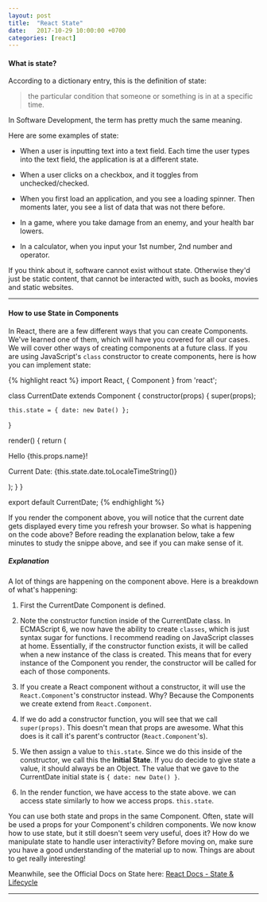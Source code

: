 ```yaml
---
layout: post
title:  "React State"
date:   2017-10-29 10:00:00 +0700
categories: [react]
---
```


#### What is state?

According to a dictionary entry, this is the definition of state:

> the particular condition that someone or something is in at a specific time.

In Software Development, the term has pretty much the same meaning.

Here are some examples of state:

- When a user is inputting text into a text field. Each time the user types into the text field, the application is at a different state.

- When a user clicks on a checkbox, and it toggles from unchecked/checked.

- When you first load an application, and you see a loading spinner. Then moments later, you see a list of data that was not there before.

- In a game, where you take damage from an enemy, and your health bar lowers.

- In a calculator, when you input your 1st number, 2nd number and operator.

If you think about it, software cannot exist without state. Otherwise they'd just be static content, that cannot be interacted with, such as books, movies and static websites.

---

#### How to use State in Components

In React, there are a few different ways that you can create Components. We've learned one of them, which will have you covered for all our cases. We will cover other ways of creating components at a future class.
If you are using JavaScript's `class` constructor to create components, here is how you can implement state:

{% highlight react %}
import React, { Component } from 'react';

class CurrentDate extends Component {
  constructor(props) {
    super(props);

    this.state = { date: new Date() };
  }

  render() {
    return (
      <div>
        <p>Hello {this.props.name}!</p>
        <p>Current Date: {this.state.date.toLocaleTimeString()}</p>
      </div>
    );
  }
}

export default CurrentDate;
{% endhighlight %}

If you render the component above, you will notice that the current date gets displayed every time you refresh your browser. So what is happening on the code above?
Before reading the explanation below, take a few minutes to study the snippe above, and see if you can make sense of it.

##### Explanation

A lot of things are happening on the component above. Here is a breakdown of what's happening:

1. First the CurrentDate Component is defined.

1. Note the constructor function inside of the CurrentDate class. In ECMAScript 6, we now have the ability to create `classes`, which is just syntax sugar for functions. I recommend reading on JavaScript classes at home. Essentially, if the constructor function exists, it will be called when a new instance of the class is created. This means that for every instance of the Component you render, the constructor will be called for each of those components.

1. If you create a React component without a constructor, it will use the `React.Component`'s constructor instead. Why? Because the Components we create extend from `React.Component`.

1. If we do add a constructor function, you will see that we call `super(props)`. This doesn't mean that props are awesome. What this does is it call it's parent's contructor (`React.Component`'s).

1. We then assign a value to `this.state`. Since we do this inside of the constructor, we call this the **Initial State**.  If you do decide to give state a value, it should always be an Object. The value that we gave to the CurrentDate initial state is `{ date: new Date() }`.

1. In the render function, we have access to the state above. we can access state similarly to how we access props. `this.state`.

You can use both state and props in the same Component. Often, state will be used a props for your Component's children components. We now know how to use state, but it still doesn't seem very useful, does it? How do we manipulate state to handle user interactivity? Before moving on, make sure you have a good understanding of the material up to now. Things are about to get really interesting!

Meanwhile, see the Official Docs on State here:
[React Docs - State & Lifecycle](https://reactjs.org/docs/state-and-lifecycle.html)

---
